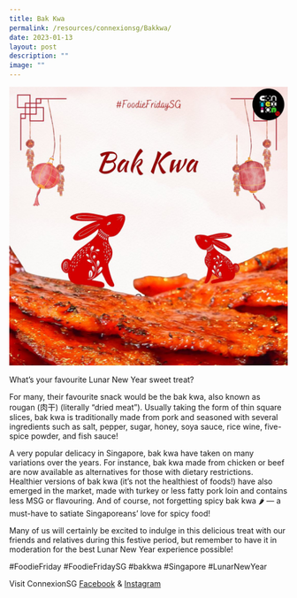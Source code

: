 ```yaml
---
title: Bak Kwa
permalink: /resources/connexionsg/Bakkwa/
date: 2023-01-13
layout: post
description: ""
image: ""
---
```

![](/images/connexionsg/2023/324725444_908560813501011_7762399605014320703_n.jpg)

What’s your favourite Lunar New Year sweet treat?

For many, their favourite snack would be the bak kwa, also known as rougan (肉干) (literally “dried meat”). Usually taking the form of thin square slices, bak kwa is traditionally made from pork and seasoned with several ingredients such as salt, pepper, sugar, honey, soya sauce, rice wine, five-spice powder, and fish sauce!

A very popular delicacy in Singapore, bak kwa have taken on many variations over the years. For instance, bak kwa made from chicken or beef are now available as alternatives for those with dietary restrictions. Healthier versions of bak kwa (it’s not the healthiest of foods!) have also emerged in the market, made with turkey or less fatty pork loin and contains less MSG or flavouring. And of course, not forgetting spicy bak kwa 🌶 — a must-have to satiate Singaporeans’ love for spicy food!

Many of us will certainly be excited to indulge in this delicious treat with our friends and relatives during this festive period, but remember to have it in moderation for the best Lunar New Year experience possible!

#FoodieFriday #FoodieFridaySG #bakkwa #Singapore #LunarNewYear

Visit ConnexionSG [Facebook](https://www.facebook.com/ConnexionSG) & [Instagram](https://www.instagram.com/connexionsg/)